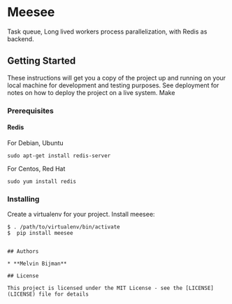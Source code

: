 # Meesee

Task queue, Long lived workers process parallelization, with Redis as backend.

## Getting Started

These instructions will get you a copy of the project up and running on your local machine for development and testing purposes. See deployment for notes on how to deploy the project on a live system.
Make

### Prerequisites

#### Redis

For Debian, Ubuntu
```
sudo apt-get install redis-server
```
For Centos, Red Hat
```
sudo yum install redis
```

### Installing

Create a virtualenv for your project.
Install meesee:

```
$ . /path/to/virtualenv/bin/activate
$  pip install meesee


## Authors

* **Melvin Bijman** 

## License

This project is licensed under the MIT License - see the [LICENSE](LICENSE) file for details

